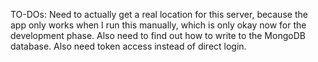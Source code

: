TO-DOs:
Need to actually get a real location for this server, because the app only works when I run this manually, which is only okay now for the development phase. Also need to find out how to write to the MongoDB database. Also need token access instead of direct login.

